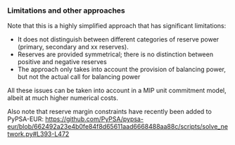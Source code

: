 ### Limitations and other approaches

Note that this is a highly simplified approach that has significant limitations:
- It does not distinguish between different categories of reserve power (primary, secondary and xx reserves). 
- Reserves are provided symmetrical; there is no distinction between positive and negative reserves
- The approach only takes into account the provision of balancing power, but not the actual call for balancing power

All these issues can be taken into account in a MIP unit commitment model, albeit at much higher numerical costs. 

Also note that reserve margin constraints have recently been added to PyPSA-EUR:
https://github.com/PyPSA/pypsa-eur/blob/662492a23e4b0fe84f8d65611aad6668488aa88c/scripts/solve_network.py#L393-L472
